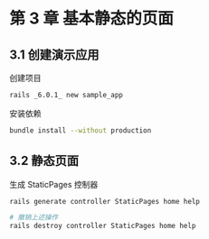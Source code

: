 # 第 3 章 基本静态的页面

## 3.1 创建演示应用

创建项目

```bash
rails _6.0.1_ new sample_app
```

安装依赖

```bash
bundle install --without production
```

## 3.2 静态页面

生成 StaticPages 控制器

```bash
rails generate controller StaticPages home help

# 撤销上述操作
rails destroy controller StaticPages home help
```
